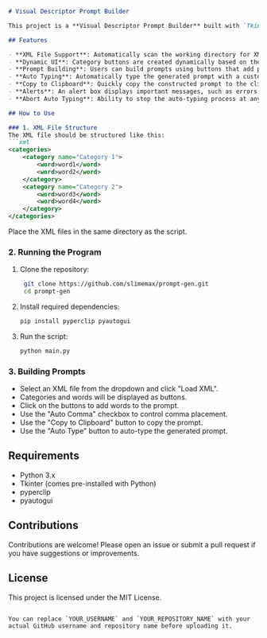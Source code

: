 
```markdown
# Visual Descriptor Prompt Builder

This project is a **Visual Descriptor Prompt Builder** built with `Tkinter` for creating structured prompts based on XML files. It allows users to dynamically load XML files containing categories and words, add words to a prompt, and then auto-type or copy the prompt to the clipboard.

## Features

- **XML File Support**: Automatically scan the working directory for XML files to load word categories.
- **Dynamic UI**: Category buttons are created dynamically based on the loaded XML, with the categories displayed in a structured layout.
- **Prompt Building**: Users can build prompts using buttons that add pre-defined words from categories.
- **Auto Typing**: Automatically type the generated prompt with a customizable time delay.
- **Copy to Clipboard**: Quickly copy the constructed prompt to the clipboard for later use.
- **Alerts**: An alert box displays important messages, such as errors or informational alerts.
- **Abort Auto Typing**: Ability to stop the auto-typing process at any point.

## How to Use

### 1. XML File Structure
The XML file should be structured like this:
```xml
<categories>
    <category name="Category 1">
        <word>word1</word>
        <word>word2</word>
    </category>
    <category name="Category 2">
        <word>word3</word>
        <word>word4</word>
    </category>
</categories>
```
Place the XML files in the same directory as the script.

### 2. Running the Program
1. Clone the repository:
   ```bash
    git clone https://github.com/slimemax/prompt-gen.git
    cd prompt-gen
   ```
2. Install required dependencies:
   ```bash
   pip install pyperclip pyautogui
   ```
3. Run the script:
   ```bash
   python main.py
   ```

### 3. Building Prompts
- Select an XML file from the dropdown and click "Load XML".
- Categories and words will be displayed as buttons.
- Click on the buttons to add words to the prompt.
- Use the "Auto Comma" checkbox to control comma placement.
- Use the "Copy to Clipboard" button to copy the prompt.
- Use the "Auto Type" button to auto-type the generated prompt.

## Requirements

- Python 3.x
- Tkinter (comes pre-installed with Python)
- pyperclip
- pyautogui

## Contributions

Contributions are welcome! Please open an issue or submit a pull request if you have suggestions or improvements.

## License

This project is licensed under the MIT License.
```

You can replace `YOUR_USERNAME` and `YOUR_REPOSITORY_NAME` with your actual GitHub username and repository name before uploading it.
